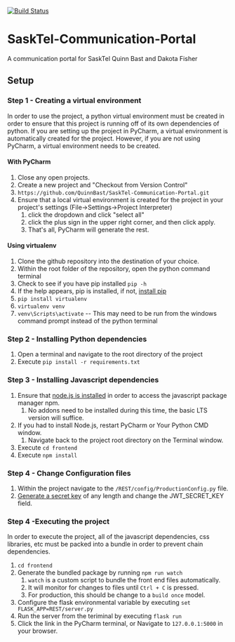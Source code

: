 [![Build Status](https://travis-ci.com/QuinnBast/SaskTel-Communication-Portal.svg?token=WPMw3ZqHaY9rAP8BGwXg&branch=master)](https://travis-ci.com/QuinnBast/SaskTel-Communication-Portal)

# SaskTel-Communication-Portal 
 A communication portal for SaskTel
 Quinn Bast and Dakota Fisher
## Setup
### Step 1 - Creating a virtual environment
In order to use the project, a python virtual environment must be created in order to ensure that this project is running off of its own dependencies of python. If you are setting up the project in PyCharm, a virtual environment is automatically created for the project. However, if you are not using PyCharm, a virtual environment needs to be created.
#### With PyCharm
1. Close any open projects.
2. Create a new project and "Checkout from Version Control"
3.  `https://github.com/QuinnBast/SaskTel-Communication-Portal.git`
4. Ensure that a local virtual environment is created for the project in your project's settings (File->Settings->Project Interpreter)
    1. click the dropdown and click "select all"
    2. click the plus sign in the upper right corner, and then click apply.
    3. That's all, PyCharm will generate the rest.
#### Using virtualenv
1. Clone the github repository into the destination of your choice.
2. Within the root folder of the repository, open the python command terminal
3. Check to see if you have pip installed `pip -h`
4. If the help appears, pip is installed, if not, [install pip](https://pip.pypa.io/en/latest/installing/)
5. `pip install virtualenv`
6. `virtualenv venv`
7. `venv\Scripts\activate` -- This may need to be run from the windows command prompt instead of the python terminal

### Step 2 - Installing Python dependencies
1. Open a terminal and navigate to the root directory of the project
2. Execute `pip install -r requirements.txt`


### Step 3 - Installing Javascript dependencies
1. Ensure that [node.js is installed](https://nodejs.org/en/#download) in order to access the javascript package manager npm.
    1. No addons need to be installed during this time, the basic LTS version will suffice. 
2. If you had to install Node.js, restart PyCharm or Your Python CMD window.
    1. Navigate back to the project root directory on the Terminal window.
3. Execute `cd frontend`
4. Execute `npm install`

### Step 4 - Change Configuration files
1. Within the project navigate to the `/REST/config/ProductionConfig.py` file.
2. [Generate a secret key](https://passwordsgenerator.net/) of any length and change the JWT_SECRET_KEY field.

### Step 4 -Executing the project
In order to execute the project, all of the javascript dependencies, css libraries, etc must be packed into a bundle in order to prevent chain dependencies.
1. `cd frontend`
2. Generate the bundled package by running `npm run watch`
    1. `watch` is a custom script to bundle the front end files automatically.
    2. It will monitor for changes to files until `Ctrl + C` is pressed.
    3. For production, this should be change to a `build once` model.
3. Configure the flask environmental variable by executing `set FLASK_APP=REST/server.py`
4. Run the server from the teriminal by executing `flask run`
5. Click the link in the PyCharm terminal, or Navigate to `127.0.0.1:5000` in your browser.
